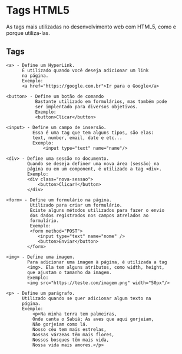 
# Tags HTML5

As tags mais utilizadas no desenvolvimento web com HTML5, como e porque utiliza-las.

## Tags
 
 

    <a> - Define um HyperLink.
		  É utilizado quando você deseja adicionar um link
		  na página.
		  Exemplo:
		  <a href="https://google.com.br">Ir para o Google</a>
    
    <button> - Define um botão de comando
			   Bastante utilizado em formulários, mas também pode
			   ser implentado para diversos objetivos.
			   Exemplo:
			   <button>Clicar</button>
	
	<input> - Define um campo de insersão.
			  Essa é uma tag que tem alguns tipos, são elas:
			  text, number, email, date e etc...
			  Exemplo:
				  <input type="text" name="name"/>			   

	<div> - Define uma sessão no documento. 
			Quando se deseja definer uma nova área (sessão) na 
			página ou em um component, é utilizado a tag <div>.
			Exemplo:
			<div class="nova-sessao">
				<button>Clicar!</button>
			</div> 
	
	<form> - Define um formulário na página.
			 Utilizado para criar um formulário.
			 Existe alguns métodos utilizados para fazer o envio
			 dos dados registrados nos campos atrelados ao
			 formulário.
			 Exemplo:
			 <form method="POST">
				<input type="text" name="nome" />
				<button>Enviar</button>
			</form>
	
	<img> - Define uma imagem.
			Para adicionar uma imagem à página, é utilizada a tag
			<img>. Ela tem alguns atributos, como width, height,
			que ajustam o tamanho da imagem.
			Exemplo:
			<img src="https://teste.com/imagem.png" width="50px"/>
		
	<p> - Define um parágrafo.
		  Utilizado quando se quer adicionar algum texto na
		  página.
		  Exemplo:
			  <p>Na minha terra tem palmeiras,
			  Onde canta o Sabiá; As aves que aqui gorjeiam,
			  Não gorjeiam como lá.
			  Nosso céu tem mais estrelas, 
			  Nossas várzeas têm mais flores, 
			  Nossos bosques têm mais vida, 
			  Nossa vida mais amores.</p>
	

